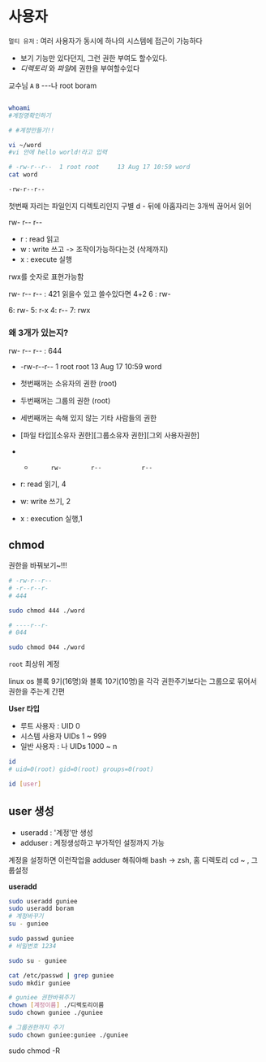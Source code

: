 # 사용자

`멀티 유저` : 여러 사용자가 동시에 하나의 시스템에 접근이 가능하다

- 보기 기능만 있다던지, 그런 권한 부여도 할수있다.
- _디렉토리_ 와 *파일*에 권한을 부여할수있다

교수님 `A` `B`
---나 root boram

```sh

whoami
#계정명확인하기

# #계정만들기!!

vi ~/word
#vi 안에 hello world!라고 입력

# -rw-r--r--  1 root root     13 Aug 17 10:59 word
cat word

-rw-r--r--


```

첫번째 자리는 파일인지 디렉토리인지 구별 d -
뒤에 아홉자리는 3개씩 끊어서 읽어

rw- r-- r--

- r : read 읽고
- w : write 쓰고 -> 조작이가능하다는것 (삭제까지)
- x : execute 실행

rwx를 숫자로 표현가능함

rw- r-- r-- : 421
읽을수 있고 쓸수있다면 4+2 6 : rw-

6: rw-
5: r-x
4: r--
7: rwx

### 왜 3개가 있는지?

rw- r-- r-- : 644

- -rw-r--r-- 1 root root 13 Aug 17 10:59 word

- 첫번째꺼는 소유자의 권한 (root)
- 두번째꺼는 그룹의 권한 (root)
- 세번째꺼는 속해 있지 않는 기타 사람들의 권한

- [파일 타입][소유자 권한][그룹소유자 권한][그외 사용자권한]
- -          rw-        r--           r--

- r: read 읽기, 4
- w: write 쓰기, 2
- x : execution 실행,1

## chmod

권한을 바꿔보기~!!!

```sh
# -rw-r--r--
# -r--r--r-
# 444

sudo chmod 444 ./word

# ----r--r-
# 044

sudo chmod 044 ./word
```

`root` 최상위 계정

linux os
블록 9기(16명)와 블록 10기(10명)을 각각 권한주기보다는 그룹으로 묶어서 권한을 주는게 간편

**User 타입**

- 루트 사용자 : UID 0
- 시스템 사용자 UIDs 1 ~ 999
- 일반 사용자 : 나 UIDs 1000 ~ n

```sh
id
# uid=0(root) gid=0(root) groups=0(root)

id [user]

```

## user 생성

- useradd : '계정'만 생성
- adduser : 계정생성하고 부가적인 설정까지 가능

계정을 설정하면 이런작업을 adduser 해줘야해
bash -> zsh, 홈 디렉토리 cd ~ , 그룹설정

**useradd**

```sh
sudo useradd guniee
sudo useradd boram
# 계정바꾸기
su - guniee

sudo passwd guniee
# 비밀번호 1234

sudo su - guniee

cat /etc/passwd | grep guniee
sudo mkdir guniee

# guniee 권한바꿔주기
chown [계정이름] ./디렉토리이름
sudo chown guniee ./guniee

# 그룹권한까지 주기
sudo chown guniee:guniee ./guniee


```

sudo chmod -R

